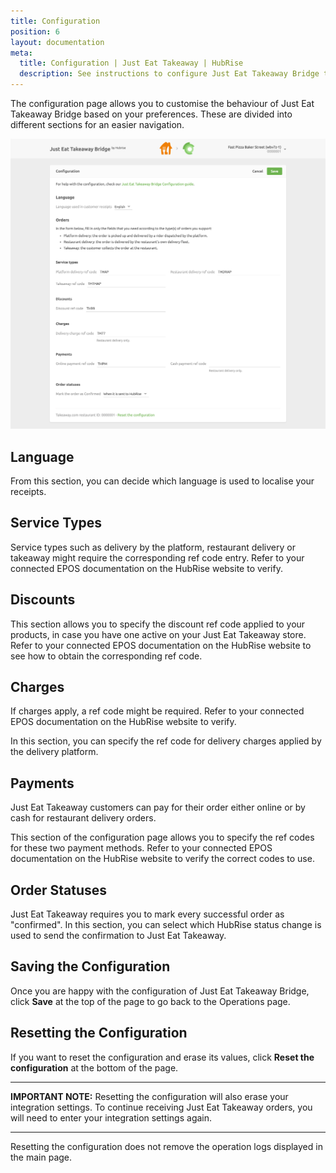 ```yaml
---
title: Configuration
position: 6
layout: documentation
meta:
  title: Configuration | Just Eat Takeaway | HubRise
  description: See instructions to configure Just Eat Takeaway Bridge to work seamlessly with Just Eat Takeaway platforms and your EPOS or other apps connected to HubRise. Configuration is simple.
---
```


The configuration page allows you to customise the behaviour of Just Eat Takeaway Bridge based on your preferences.
These are divided into different sections for an easier navigation.

![Just Eat Takeaway Bridge configuration page](../images/002-en-jet-configuration-page.png)

## Language

From this section, you can decide which language is used to localise your receipts.

## Service Types

Service types such as delivery by the platform, restaurant delivery or takeaway might require the corresponding ref code entry. Refer to your connected EPOS documentation on the HubRise website to verify.

## Discounts

This section allows you to specify the discount ref code applied to your products, in case you have one active on your Just Eat Takeaway store. Refer to your connected EPOS documentation on the HubRise website to see how to obtain the corresponding ref code.

## Charges

If charges apply, a ref code might be required. Refer to your connected EPOS documentation on the HubRise website to verify.

In this section, you can specify the ref code for delivery charges applied by the delivery platform.

## Payments

Just Eat Takeaway customers can pay for their order either online or by cash for restaurant delivery orders.

This section of the configuration page allows you to specify the ref codes for these two payment methods. Refer to your connected EPOS documentation on the HubRise website to verify the correct codes to use.

## Order Statuses

Just Eat Takeaway requires you to mark every successful order as "confirmed". In this section, you can select which HubRise status change is used to send the confirmation to Just Eat Takeaway.

## Saving the Configuration

Once you are happy with the configuration of Just Eat Takeaway Bridge, click **Save** at the top of the page to go back to the Operations page.

## Resetting the Configuration

If you want to reset the configuration and erase its values, click **Reset the configuration** at the bottom of the page.

---

**IMPORTANT NOTE:** Resetting the configuration will also erase your integration settings. To continue receiving Just Eat Takeaway orders, you will need to enter your integration settings again.

---

Resetting the configuration does not remove the operation logs displayed in the main page.
